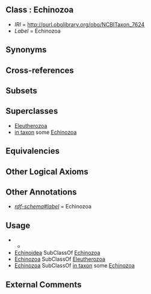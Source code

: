 
## Class : Echinozoa

 * *IRI* = http://purl.obolibrary.org/obo/NCBITaxon_7624
 * *Label* = Echinozoa

## Synonyms


## Cross-references


## Subsets


## Superclasses

 * [Eleutherozoa](../../NCBITaxon/51/NCBITaxon_133551.md)
 * [in taxon](../../RO/62/RO_0002162.md) some [Echinozoa](../../NCBITaxon/24/NCBITaxon_7624.md)

## Equivalencies


## Other Logical Axioms


## Other Annotations

 * *[rdf-schema#label](../../el/rdf-schema#label.md)* = Echinozoa

## Usage

 * -
 * [Echinoidea](../../NCBITaxon/25/NCBITaxon_7625.md) SubClassOf [Echinozoa](../../NCBITaxon/24/NCBITaxon_7624.md)
 * [Echinozoa](../../NCBITaxon/24/NCBITaxon_7624.md) SubClassOf [Eleutherozoa](../../NCBITaxon/51/NCBITaxon_133551.md)
 * [Echinozoa](../../NCBITaxon/24/NCBITaxon_7624.md) SubClassOf [in taxon](../../RO/62/RO_0002162.md) some [Echinozoa](../../NCBITaxon/24/NCBITaxon_7624.md)

## External Comments

